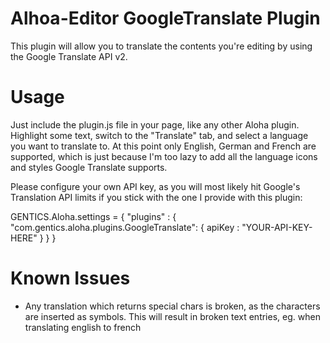 Alhoa-Editor GoogleTranslate Plugin
===================================
This plugin will allow you to translate the contents you're editing by using the Google Translate API v2.

Usage
=====
Just include the plugin.js file in your page, like any other Aloha plugin. Highlight some text, switch to the "Translate" tab, and select a language you want to translate to.
At this point only English, German and French are supported, which is just because I'm too lazy to add all the language icons and styles Google Translate supports.

Please configure your own API key, as you will most likely hit Google's Translation API limits if you stick with the one I provide with this plugin:

GENTICS.Aloha.settings = {
	"plugins" : {
		"com.gentics.aloha.plugins.GoogleTranslate": {
			apiKey : "YOUR-API-KEY-HERE"
		}
	}
}

Known Issues
============
* Any translation which returns special chars is broken, as the characters are inserted as symbols. This will result in broken text entries, eg. when translating english to french